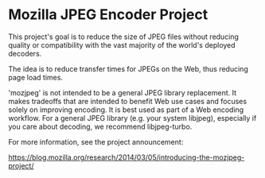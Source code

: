 Mozilla JPEG Encoder Project
============================

This project's goal is to reduce the size of JPEG files without reducing quality or compatibility with the vast majority of the world's deployed decoders.

The idea is to reduce transfer times for JPEGs on the Web, thus reducing page load times.

'mozjpeg' is not intended to be a general JPEG library replacement. It makes tradeoffs that are intended to benefit Web use cases and focuses solely on improving encoding. It is best used as part of a Web encoding workflow. For a general JPEG library (e.g. your system libjpeg), especially if you care about decoding, we recommend libjpeg-turbo.

For more information, see the project announcement:

https://blog.mozilla.org/research/2014/03/05/introducing-the-mozjpeg-project/
